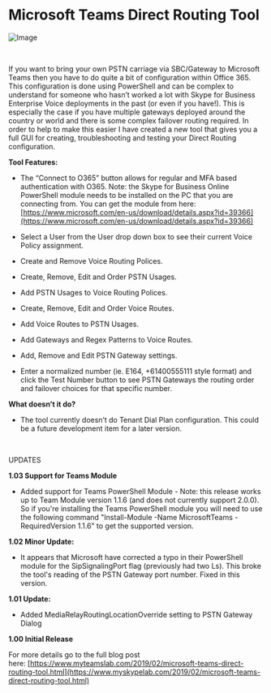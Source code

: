 ﻿Microsoft Teams Direct Routing Tool
===================================

            

![Image](https://github.com/jamescussen/microsoft-teams-direct-routing-tool/raw/master/DirectRoutingTool-1.00-600px.png)


 


If you want to bring your own PSTN carriage via SBC/Gateway to Microsoft Teams then you have to do quite a bit of configuration within Office 365. This configuration is done using PowerShell and can be complex to understand for someone who hasn’t worked
 a lot with Skype for Business Enterprise Voice deployments in the past (or even if you have!). This is especially the case if you have multiple gateways deployed around the country or world and there is some complex failover routing required. In order to help
 to make this easier I have created a new tool that gives you a full GUI for creating, troubleshooting and testing your Direct Routing configuration.


**Tool Features:**


  *  The “Connect to O365” button allows for regular and MFA based authentication with O365. Note: the Skype for Business Online PowerShell module needs to be installed on the PC that you are connecting from. You can get the module from here:
[https://www.microsoft.com/en-us/download/details.aspx?id=39366](https://www.microsoft.com/en-us/download/details.aspx?id=39366)

  *  Select a User from the User drop down box to see their current Voice Policy assignment.

  *  Create and Remove Voice Routing Polices. 
  *  Create, Remove, Edit and Order PSTN Usages. 
  *  Add PSTN Usages to Voice Routing Polices. 
  *  Create, Remove, Edit and Order Voice Routes. 
  *  Add Voice Routes to PSTN Usages. 
  *  Add Gateways and Regex Patterns to Voice Routes. 
  *  Add, Remove and Edit PSTN Gateway settings. 
  *  Enter a normalized number (ie. E164, +61400555111 style format) and click the Test Number button to see PSTN Gateways the routing order and failover choices for that specific number.


**What doesn’t it do?**


  *  The tool currently doesn’t do Tenant Dial Plan configuration. This could be a future development item for a later version.


 

UPDATES

**1.03 Support for Teams Module**
  *  Added support for Teams PowerShell Module - Note: this release works up to Team Module version 1.1.6 (and does not currently support 2.0.0). So if you're installing the Teams PowerShell module you will need to use the following command "Install-Module -Name MicrosoftTeams -RequiredVersion 1.1.6" to get the supported version.
  
**1.02 Minor Update:**
  *  It appears that Microsoft have corrected a typo in their PowerShell module for the SipSignalingPort flag (previously had two Ls). This broke the tool's reading of the PSTN Gateway port number. Fixed in this version.

**1.01 Update:**
  *  Added MediaRelayRoutingLocationOverride setting to PSTN Gateway Dialog 

**1.00 Initial Release**




For more details go to the full blog post here: [https://www.myteamslab.com/2019/02/microsoft-teams-direct-routing-tool.html](https://www.myskypelab.com/2019/02/microsoft-teams-direct-routing-tool.html)


        
    
